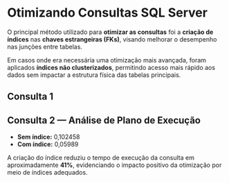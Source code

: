 # Otimizando Consultas SQL Server

O principal método utilizado para **otimizar as consultas** foi a **criação de índices** nas **chaves estrangeiras (FKs)**, visando melhorar o desempenho nas junções entre tabelas.

Em casos onde era necessária uma otimização mais avançada, foram aplicados **índices não clusterizados**, permitindo acesso mais rápido aos dados sem impactar a estrutura física das tabelas principais.



## Consulta 1




##  Consulta 2 — Análise de Plano de Execução

* **Sem índice:** 0,102458
* **Com índice:** 0,05989

A criação do índice reduziu o tempo de execução da consulta em aproximadamente **41%**, evidenciando o impacto positivo da otimização por meio de índices adequados.


